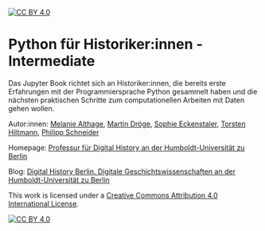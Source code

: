 <!-- [![DOI](https://zenodo.org/badge/DOI/10.5281/zenodo.6868043.svg)](https://doi.org/10.5281/zenodo.6868043) -->
[![CC BY 4.0][cc-by-shield]][cc-by]

# Python für Historiker:innen - Intermediate

Das Jupyter Book richtet sich an Historiker:innen, die bereits erste Erfahrungen mit der Programmiersprache Python gesammelt haben und die nächsten praktischen Schritte zum computationellen Arbeiten mit Daten gehen wollen. 

Autor:innen: [Melanie Althage](https://www.geschichte.hu-berlin.de/de/bereiche-und-lehrstuehle/digital-history/personen/althage), [Martin Dröge](https://www.geschichte.hu-berlin.de/de/bereiche-und-lehrstuehle/digital-history/personen/dr-martin-droege), [Sophie Eckenstaler](https://www.geschichte.hu-berlin.de/de/bereiche-und-lehrstuehle/digital-history/personen/sophie-eckenstaler), [Torsten Hiltmann](https://www.geschichte.hu-berlin.de/de/bereiche-und-lehrstuehle/digital-history/personen/torsten-hiltmann), [Philipp Schneider](https://www.geschichte.hu-berlin.de/de/bereiche-und-lehrstuehle/digital-history/personen/philipp-schneider-m-a)

Homepage: [Professur für Digital History an der Humboldt-Universität zu Berlin](https://www.geschichte.hu-berlin.de/de/bereiche-und-lehrstuehle/digital-history)

Blog: [Digital History Berlin. Digitale Geschichtswissenschaften an der Humboldt-Universität zu Berlin](https://dhistory.hypotheses.org/)

This work is licensed under a
[Creative Commons Attribution 4.0 International License][cc-by].

[![CC BY 4.0][cc-by-image]][cc-by]

[cc-by]: http://creativecommons.org/licenses/by/4.0/
[cc-by-image]: https://i.creativecommons.org/l/by/4.0/88x31.png
[cc-by-shield]: https://img.shields.io/badge/License-CC%20BY%204.0-lightgrey.svg